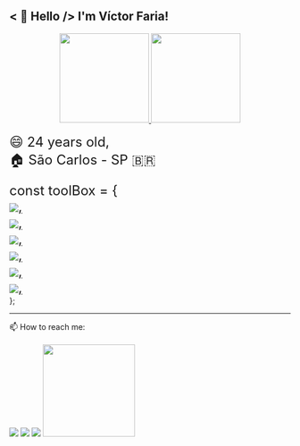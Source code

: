 
## < 👋 Hello /> I'm Víctor Faria!
<div>
  <div align = "center">
    <a href="https://github.com/vitilevi">
    <img height="160em" src="https://github-readme-stats.vercel.app/api?username=vitilevi&show_icons=true&theme=tokyonight&include_all_commits=true&count_private=true"/>
    <img height="160em" src="https://github-readme-stats.vercel.app/api/top-langs/?username=vitilevi&layout=compact&langs_count=16&theme=tokyonight"/> </a>
  </div>
</div>
<br>

<div>
  <span><font size="5"> 😄 24 years old,</font></span><br>
  <span> <font size="5">🏠 São Carlos - SP 🇧🇷</font></span><br><br>
</div>

<div>
  <span><font size="5">const toolBox = {</span><br>
  <a href="https://github.com/vitilevi">
  <img align="center" src="https://img.shields.io/badge/HTML5-E34F26?style=for-the-badge&logo=html5&logoColor=white">,<br>
  <img align="center" src="https://img.shields.io/badge/CSS-239120?&style=for-the-badge&logo=css3&logoColor=white">,<br>
  <img align="center" src="https://img.shields.io/badge/JavaScript-323330?style=for-the-badge&logo=javascript&logoColor=F7DF1E">,<br>
  <img align="center" src="https://img.shields.io/badge/React-20232A?style=for-the-badge&logo=react&logoColor=61DAFB">,<br>
  <img align="center" src="https://img.shields.io/badge/Jest-C21325?style=for-the-badge&logo=jest&logoColor=white">,<br>
  <img align="center" src="https://img.shields.io/badge/Git-F05032?style=for-the-badge&logo=git&logoColor=white"/>,<br></font></a>
  };
</div>

---
  
<div> 
  <span>📫 How to reach me: </span><br><br>
  <a href="mailto: vitilevi@hotmail.com"><img src="https://img.shields.io/badge/-EMAIL-%23333?style=for-the-badge&logo=gmail&logoColor=white" target="_blank"></a>
  <a href="https://www.linkedin.com/in/vitilevi" target="_blank"><img src="https://img.shields.io/badge/-LinkedIn-%230077B5?style=for-the-badge&logo=linkedin&logoColor=white" target="_blank"></a>  
  <a href="https://instagram.com/vitilevi" target="_blank"><img src="https://img.shields.io/badge/-Instagram-%23E4405F?style=for-the-badge&logo=instagram&logoColor=white" target="_blank"></a>
  <a href="https://www.codewars.com/users/vitilevi"><img width="165" src="https://www.codewars.com/users/vitilevi/badges/micro" target="_blank"></a>
</div>
